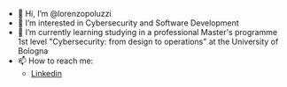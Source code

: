 - 👋 Hi, I’m @lorenzopoluzzi
- 👀 I’m interested in Cybersecurity and Software Development
- 🌱 I’m currently learning studying in a professional Master's programme 1st level "Cybersecurity: from design to operations" at the University of Bologna
- 📫 How to reach me:
  - [Linkedin](https://www.linkedin.com/in/lorenzo-poluzzi-b00907146/)
